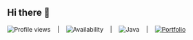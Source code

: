 ## Hi there 👋


![Profile views](https://komarev.com/ghpvc/?username=Sour4vS&color=blue) &nbsp;&nbsp;&nbsp;|&nbsp;&nbsp;&nbsp; ![Availability](https://img.shields.io/badge/Status-Active-green) &nbsp;&nbsp;&nbsp;|&nbsp;&nbsp;&nbsp; ![Java](https://img.shields.io/badge/Java-Expert-orange) &nbsp;&nbsp;&nbsp;|&nbsp;&nbsp;&nbsp; [![Portfolio](https://img.shields.io/badge/Portfolio-Visit-blue)](https://your-portfolio-link.com)


<!--
**Sour4vS/Sour4vS** is a ✨ _special_ ✨ repository because its `README.md` (this file) appears on your GitHub profile.

Here are some ideas to get you started:

- 🔭 I’m currently working on ...
- 🌱 I’m currently learning ...
- 👯 I’m looking to collaborate on ...
- 🤔 I’m looking for help with ...
- 💬 Ask me about ...
- 📫 How to reach me: ...
- 😄 Pronouns: ...
- ⚡ Fun fact: ...
-->
